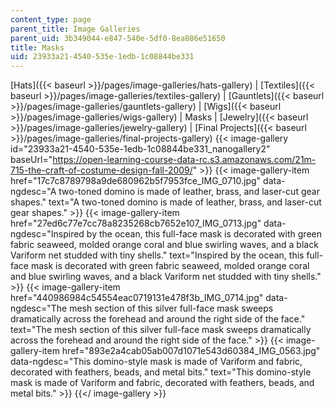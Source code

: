 ```yaml
---
content_type: page
parent_title: Image Galleries
parent_uid: 3b349044-e847-540e-5df0-8ea086e51650
title: Masks
uid: 23933a21-4540-535e-1edb-1c08844be331
---
```


[Hats]({{< baseurl >}}/pages/image-galleries/hats-gallery) | [Textiles]({{< baseurl >}}/pages/image-galleries/textiles-gallery) | [Gauntlets]({{< baseurl >}}/pages/image-galleries/gauntlets-gallery) | [Wigs]({{< baseurl >}}/pages/image-galleries/wigs-gallery) | Masks | [Jewelry]({{< baseurl >}}/pages/image-galleries/jewelry-gallery) | [Final Projects]({{< baseurl >}}/pages/image-galleries/final-projects-gallery)
{{< image-gallery id="23933a21-4540-535e-1edb-1c08844be331_nanogallery2" baseUrl="https://open-learning-course-data-rc.s3.amazonaws.com/21m-715-the-craft-of-costume-design-fall-2009/" >}}
{{< image-gallery-item href="17c7c8789798a9de680962b5f7953fce_IMG_0710.jpg" data-ngdesc="A two-toned domino is made of leather, brass, and laser-cut gear shapes." text="A two-toned domino is made of leather, brass, and laser-cut gear shapes." >}}
{{< image-gallery-item href="27ed6c77e7cc78a8235268cb7652e107_IMG_0713.jpg" data-ngdesc="Inspired by the ocean, this full-face mask is decorated with green fabric seaweed, molded orange coral and blue swirling waves, and a black Variform net studded with tiny shells." text="Inspired by the ocean, this full-face mask is decorated with green fabric seaweed, molded orange coral and blue swirling waves, and a black Variform net studded with tiny shells." >}}
{{< image-gallery-item href="440986984c54554eac0719131e478f3b_IMG_0714.jpg" data-ngdesc="The mesh section of this silver full-face mask sweeps dramatically across the forehead and around the right side of the face." text="The mesh section of this silver full-face mask sweeps dramatically across the forehead and around the right side of the face." >}}
{{< image-gallery-item href="893e2a4cab05ab007d1071e543d60384_IMG_0563.jpg" data-ngdesc="This domino-style mask is made of Variform and fabric, decorated with feathers, beads, and metal bits." text="This domino-style mask is made of Variform and fabric, decorated with feathers, beads, and metal bits." >}}
{{</ image-gallery >}}